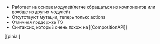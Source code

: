 - Работает на основе модулей(легче обращаться из компонентов или вообще из других модулей)
- Отсутствуют мутации, теперь только actions
- Отличная поддержка TS
- Синтаксис, который очень похож на [[CompositionAPI]]


[[pinia]]
